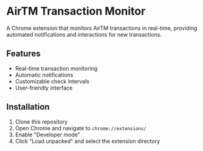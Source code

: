 # AirTM Transaction Monitor

A Chrome extension that monitors AirTM transactions in real-time, providing automated notifications and interactions for new transactions.

## Features
- Real-time transaction monitoring
- Automatic notifications
- Customizable check intervals
- User-friendly interface

## Installation
1. Clone this repository
2. Open Chrome and navigate to `chrome://extensions/`
3. Enable "Developer mode"
4. Click "Load unpacked" and select the extension directory 